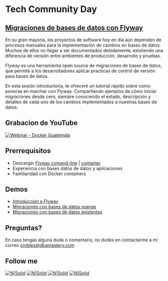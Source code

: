 # Tech Community Day
## [Migraciones de bases de datos con Flyway](https://youtu.be/7To43SLkqLI)

En su gran mayoría, los proyectos de software hoy en día aún dependen de procesos manuales para la implementación de cambios en bases de datos. Muchos de ellos no llegar a ser documentados debidamente, existiendo una diferencia de versión entre ambientes de producción, desarrollo y pruebas.

Flyway es una herramienta open source de migraciones de bases de datos, que permite a los desarrolladores aplicar practicas de control de versión para bases de datos.

En esta sesión introductoria, te ofreceré un tutorial rápido sobre como ponerse en marchar con Flyway. Compartiendo ejemplos de cómo iniciar migraciones desde cero, siempre conociendo el estado, descripción y detalles de cada uno de los cambios implementados a nuestras bases de datos.

## Grabacion de YouTube
[![Webinar - Docker Guatemala](https://img.youtube.com/vi/vHqunEf-fPs/hqdefault.jpg)](https://youtu.be/vHqunEf-fPs "Migraciones de bases de datos con Flyway")

## **Prerrequisitos**  
* Descargar [Flyway comand-line](https://flywaydb.org/download/) | [container](https://hub.docker.com/r/flyway/flyway)
* Experiencia con bases datos de datos y aplicaciones
* Familiaridad con Docker containers

## **Demos**  
* [Introduccion a Flyway](Demo_01)
* [Migraciones con bases de datos nuevas](Demo_02)
* [Migraciones con bases de datos existentes](Demo_03)

## Preguntas?
En caso tengas alguna duda o comentario, no dudes en contactarme a mi correo <crobles@dbamastery.com>

## Follow me
[![N|Solid](http://dbamastery.com/wp-content/uploads/2018/08/if_twitter_circle_color_107170.png)](https://twitter.com/dbamastery) [![N|Solid](http://dbamastery.com/wp-content/uploads/2018/08/if_github_circle_black_107161.png)](https://github.com/dbamaster) [![N|Solid](http://dbamastery.com/wp-content/uploads/2018/08/if_linkedin_circle_color_107178.png)](https://www.linkedin.com/in/croblesdba/) [![N|Solid](http://dbamastery.com/wp-content/uploads/2018/08/if_browser_1055104.png)](http://dbamastery.com/)